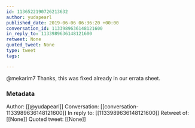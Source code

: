 ```yaml
---
id: 1136522190726213632
author: yudapearl
published_date: 2019-06-06 06:36:20 +00:00
conversation_id: 1133989636148121600
in_reply_to: 1133989636148121600
retweet: None
quoted_tweet: None
type: tweet
tags:

---
```


@mekarim7 Thanks, this was fixed already in our errata sheet.

### Metadata

Author: [[@yudapearl]]
Conversation: [[conversation-1133989636148121600]]
In reply to: [[1133989636148121600]]
Retweet of: [[None]]
Quoted tweet: [[None]]
